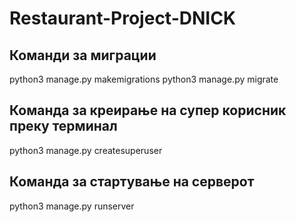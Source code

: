 # Restaurant-Project-DNICK

## Команди за миграции
  python3 manage.py makemigrations
  python3 manage.py migrate

## Команда за креирање на супер корисник преку терминал
  python3 manage.py createsuperuser

## Команда за стартување на серверот
  python3 manage.py runserver
